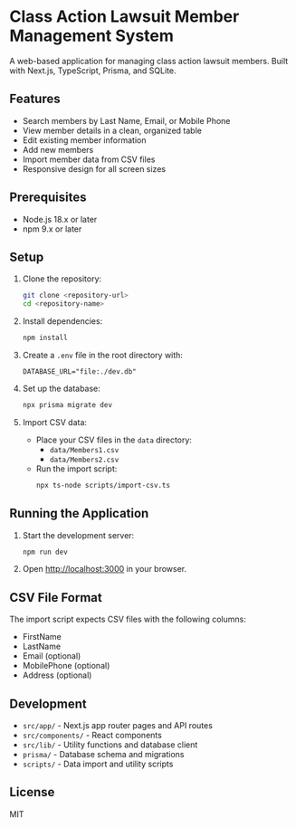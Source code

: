 # Class Action Lawsuit Member Management System

A web-based application for managing class action lawsuit members. Built with Next.js, TypeScript, Prisma, and SQLite.

## Features

- Search members by Last Name, Email, or Mobile Phone
- View member details in a clean, organized table
- Edit existing member information
- Add new members
- Import member data from CSV files
- Responsive design for all screen sizes

## Prerequisites

- Node.js 18.x or later
- npm 9.x or later

## Setup

1. Clone the repository:
   ```bash
   git clone <repository-url>
   cd <repository-name>
   ```

2. Install dependencies:
   ```bash
   npm install
   ```

3. Create a `.env` file in the root directory with:
   ```
   DATABASE_URL="file:./dev.db"
   ```

4. Set up the database:
   ```bash
   npx prisma migrate dev
   ```

5. Import CSV data:
   - Place your CSV files in the `data` directory:
     - `data/Members1.csv`
     - `data/Members2.csv`
   - Run the import script:
     ```bash
     npx ts-node scripts/import-csv.ts
     ```

## Running the Application

1. Start the development server:
   ```bash
   npm run dev
   ```

2. Open [http://localhost:3000](http://localhost:3000) in your browser.

## CSV File Format

The import script expects CSV files with the following columns:
- FirstName
- LastName
- Email (optional)
- MobilePhone (optional)
- Address (optional)

## Development

- `src/app/` - Next.js app router pages and API routes
- `src/components/` - React components
- `src/lib/` - Utility functions and database client
- `prisma/` - Database schema and migrations
- `scripts/` - Data import and utility scripts

## License

MIT
